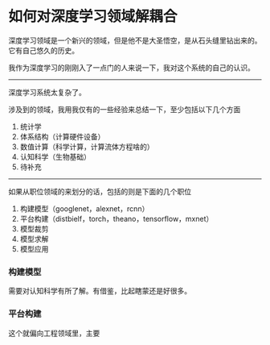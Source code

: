 如何对深度学习领域解耦合
===

深度学习领域是一个新兴的领域，但是他不是大圣悟空，是从石头缝里钻出来的。它有自己悠久的历史。

我作为深度学习的刚刚入了一点门的人来说一下，我对这个系统的自己的认识。

---

深度学习系统太复杂了。

涉及到的领域，我用我仅有的一些经验来总结一下，至少包括以下几个方面

1. 统计学
2. 体系结构（计算硬件设备）
3. 数值计算（科学计算，计算流体方程啥的）
4. 认知科学（生物基础）
5. 待补充

---

如果从职位领域的来划分的话，包括的则是下面的几个职位

1. 构建模型（googlenet，alexnet，rcnn）
2. 平台构建（distbielf，torch，theano，tensorflow，mxnet）
3. 模型裁剪
4. 模型求解
5. 模型应用


### 构建模型

需要对认知科学有所了解。有借鉴，比起瞎蒙还是好很多。

### 平台构建

这个就偏向工程领域里，主要
